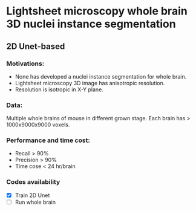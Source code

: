 # Lightsheet microscopy whole brain 3D nuclei instance segmentation
## 2D Unet-based

### Motivations:
 - None has developed a nuclei instance segmentation for whole brain.
 - Lightsheet microscopy 3D image has anisotropic resolution.
 - Resolution is isotropic in X-Y plane.

### Data:
Multiple whole brains of mouse in different grown stage. Each brain has > 1000x9000x9000 voxels.

### Performance and time cost:
 - Recall > 90% 
 - Precision > 90%
 - Time cose < 24 hr/brain

### Codes availability
 - [x] Train 2D Unet
 - [ ] Run whole brain
